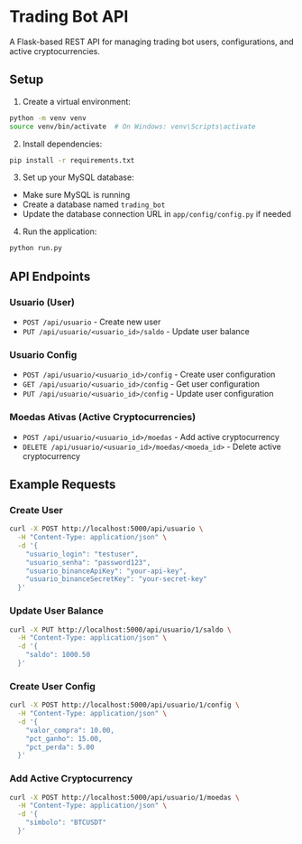 # Trading Bot API

A Flask-based REST API for managing trading bot users, configurations, and active cryptocurrencies.

## Setup

1. Create a virtual environment:
```bash
python -m venv venv
source venv/bin/activate  # On Windows: venv\Scripts\activate
```

2. Install dependencies:
```bash
pip install -r requirements.txt
```

3. Set up your MySQL database:
- Make sure MySQL is running
- Create a database named `trading_bot`
- Update the database connection URL in `app/config/config.py` if needed

4. Run the application:
```bash
python run.py
```

## API Endpoints

### Usuario (User)
- `POST /api/usuario` - Create new user
- `PUT /api/usuario/<usuario_id>/saldo` - Update user balance

### Usuario Config
- `POST /api/usuario/<usuario_id>/config` - Create user configuration
- `GET /api/usuario/<usuario_id>/config` - Get user configuration
- `PUT /api/usuario/<usuario_id>/config` - Update user configuration

### Moedas Ativas (Active Cryptocurrencies)
- `POST /api/usuario/<usuario_id>/moedas` - Add active cryptocurrency
- `DELETE /api/usuario/<usuario_id>/moedas/<moeda_id>` - Delete active cryptocurrency

## Example Requests

### Create User
```bash
curl -X POST http://localhost:5000/api/usuario \
  -H "Content-Type: application/json" \
  -d '{
    "usuario_login": "testuser",
    "usuario_senha": "password123",
    "usuario_binanceApiKey": "your-api-key",
    "usuario_binanceSecretKey": "your-secret-key"
  }'
```

### Update User Balance
```bash
curl -X PUT http://localhost:5000/api/usuario/1/saldo \
  -H "Content-Type: application/json" \
  -d '{
    "saldo": 1000.50
  }'
```

### Create User Config
```bash
curl -X POST http://localhost:5000/api/usuario/1/config \
  -H "Content-Type: application/json" \
  -d '{
    "valor_compra": 10.00,
    "pct_ganho": 15.00,
    "pct_perda": 5.00
  }'
```

### Add Active Cryptocurrency
```bash
curl -X POST http://localhost:5000/api/usuario/1/moedas \
  -H "Content-Type: application/json" \
  -d '{
    "simbolo": "BTCUSDT"
  }'
``` 